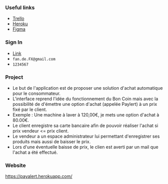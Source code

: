 ### Useful links

- [Trello](https://trello.com/b/mTZlCFxS/paylert-tasks)
- [Heroku](https://payalert.herokuapp.com/)
- [Figma](https://www.figma.com/file/5G6vAdBKkFM9ynkZ0yrZMk/payalert?node-id=2%3A1&viewport=346%2C-602%2C0.4085486829280853)

### Sign In

- [Link](https://payalert.herokuapp.com/users/sign_in)
- `fan.de.FX@gmail.com`
- `1234567`

### Project
- Le but de l'application est de proposer une solution d'achat automatique pour le consommateur.
- L'interface reprend l'idée du fonctionnement du Bon Coin mais avec la possibilité de d'émettre une option d'achat (appelée Paylert) à un prix fixé par le client.
- Exemple : Une machine à laver à 120,00€, je mets une option d'achat à 80.00€.
- Le client enregistre sa carte bancaire afin de pouvoir réaliser l'achat si prix vendeur <= prix client.
- Le vendeur a un espace administrateur lui permettant d'enregistrer ses produits mais aussi de baisser le prix.
- Lors d'une éventuelle baisse de prix, le clien est averti par un mail que l'achat a été effectué.

### Website
https://payalert.herokuapp.com/
